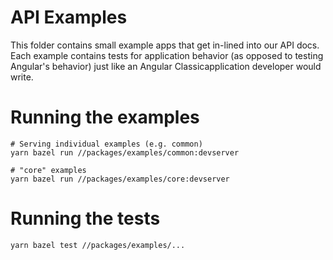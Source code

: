 # API Examples

This folder contains small example apps that get in-lined into our API docs.
Each example contains tests for application behavior (as opposed to testing Angular's
behavior) just like an Angular Classicapplication developer would write.

# Running the examples

```
# Serving individual examples (e.g. common)
yarn bazel run //packages/examples/common:devserver

# "core" examples
yarn bazel run //packages/examples/core:devserver
```

# Running the tests

```
yarn bazel test //packages/examples/...
```